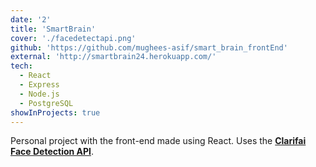 ```yaml
---
date: '2'
title: 'SmartBrain'
cover: './facedetectapi.png'
github: 'https://github.com/mughees-asif/smart_brain_frontEnd'
external: 'http://smartbrain24.herokuapp.com/'
tech:
  - React
  - Express
  - Node.js
  - PostgreSQL
showInProjects: true
---
```


  Personal project with the front-end made using React. Uses the <b><a target="_blank" href="https://www.clarifai.com/models/face-detection-image-recognition-model-a403429f2ddf4b49b307e318f00e528b-detection">Clarifai Face Detection API</b></a>.
